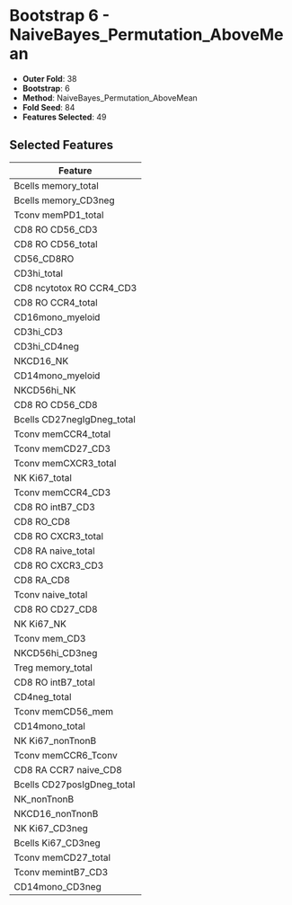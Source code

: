 # Bootstrap 6 - NaiveBayes_Permutation_AboveMean

- **Outer Fold**: 38
- **Bootstrap**: 6
- **Method**: NaiveBayes_Permutation_AboveMean
- **Fold Seed**: 84
- **Features Selected**: 49

## Selected Features

| Feature |
|---------|
| Bcells memory_total |
| Bcells memory_CD3neg |
| Tconv memPD1_total |
| CD8 RO CD56_CD3 |
| CD8 RO CD56_total |
| CD56_CD8RO |
| CD3hi_total |
| CD8 ncytotox RO CCR4_CD3 |
| CD8 RO CCR4_total |
| CD16mono_myeloid |
| CD3hi_CD3 |
| CD3hi_CD4neg |
| NKCD16_NK |
| CD14mono_myeloid |
| NKCD56hi_NK |
| CD8 RO CD56_CD8 |
| Bcells CD27negIgDneg_total |
| Tconv memCCR4_total |
| Tconv memCD27_CD3 |
| Tconv memCXCR3_total |
| NK Ki67_total |
| Tconv memCCR4_CD3 |
| CD8 RO intB7_CD3 |
| CD8 RO_CD8 |
| CD8 RO CXCR3_total |
| CD8 RA naive_total |
| CD8 RO CXCR3_CD3 |
| CD8 RA_CD8 |
| Tconv naive_total |
| CD8 RO CD27_CD8 |
| NK Ki67_NK |
| Tconv mem_CD3 |
| NKCD56hi_CD3neg |
| Treg memory_total |
| CD8 RO intB7_total |
| CD4neg_total |
| Tconv memCD56_mem |
| CD14mono_total |
| NK Ki67_nonTnonB |
| Tconv memCCR6_Tconv |
| CD8 RA CCR7 naive_CD8 |
| Bcells CD27posIgDneg_total |
| NK_nonTnonB |
| NKCD16_nonTnonB |
| NK Ki67_CD3neg |
| Bcells Ki67_CD3neg |
| Tconv memCD27_total |
| Tconv memintB7_CD3 |
| CD14mono_CD3neg |
